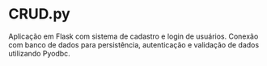 # CRUD.py
Aplicação em Flask com sistema de cadastro e login de usuários. Conexão com banco de dados para persistência, autenticação e validação de dados utilizando Pyodbc.
